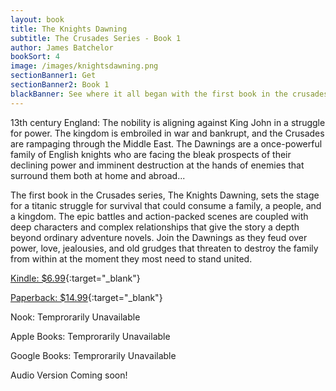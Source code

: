 ```yaml
---
layout: book
title: The Knights Dawning
subtitle: The Crusades Series - Book 1
author: James Batchelor
bookSort: 4
image: /images/knightsdawning.png
sectionBanner1: Get
sectionBanner2: Book 1
blackBanner: See where it all began with the first book in the crusades series.
---
```

13th century England: The nobility is aligning against King John in a struggle for power. The kingdom is embroiled in war and bankrupt, and the Crusades are rampaging through the Middle East. The Dawnings are a once-powerful family of English knights who are facing the bleak prospects of their declining power and imminent destruction at the hands of enemies that surround them both at home and abroad...

<!--more-->

The first book in the Crusades series, The Knights Dawning, sets the stage for a titanic struggle for survival that could consume a family, a people, and a kingdom. The epic battles and action-packed scenes are coupled with deep characters and complex relationships that give the story a depth beyond ordinary adventure novels. Join the Dawnings as they feud over power, love, jealousies, and old grudges that threaten to destroy the family from within at the moment they most need to stand united.

[Kindle: $6.99](https://www.amazon.com/Knights-Dawning-Crusades-Book-ebook/dp/B0066CBG9A/ref=sr_1_1?dchild=1&keywords=the+knights+dawning+by+James+batelor&qid=1625264959&sr=8-1-spell "Buy from Amazon"){:target="_blank"}

[Paperback: $14.99](https://www.amazon.com/Knights-Dawning-First-Book-Crusades/dp/0984004432/ref=tmm_pap_swatch_0?_encoding=UTF8&qid=1625264959&sr=8-1-spell "Buy from Amazon"){:target="_blank"}

Nook: Temprorarily Unavailable

Apple Books: Temprorarily Unavailable

Google Books: Temprorarily Unavailable

Audio Version Coming soon!

